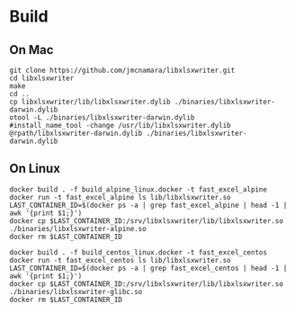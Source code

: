 # Build

## On Mac

    git clone https://github.com/jmcnamara/libxlsxwriter.git
    cd libxlsxwriter
    make
    cd ..
    cp libxlsxwriter/lib/libxlsxwriter.dylib ./binaries/libxlsxwriter-darwin.dylib
    otool -L ./binaries/libxlsxwriter-darwin.dylib
    #install_name_tool -change /usr/lib/libxlsxwriter.dylib @rpath/libxlsxwriter-darwin.dylib ./binaries/libxlsxwriter-darwin.dylib


## On Linux

    docker build . -f build_alpine_linux.docker -t fast_excel_alpine
    docker run -t fast_excel_alpine ls lib/libxlsxwriter.so
    LAST_CONTAINER_ID=$(docker ps -a | grep fast_excel_alpine | head -1 | awk '{print $1;}')
    docker cp $LAST_CONTAINER_ID:/srv/libxlsxwriter/lib/libxlsxwriter.so ./binaries/libxlsxwriter-alpine.so
    docker rm $LAST_CONTAINER_ID

    docker build . -f build_centos_linux.docker -t fast_excel_centos
    docker run -t fast_excel_centos ls lib/libxlsxwriter.so
    LAST_CONTAINER_ID=$(docker ps -a | grep fast_excel_centos | head -1 | awk '{print $1;}')
    docker cp $LAST_CONTAINER_ID:/srv/libxlsxwriter/lib/libxlsxwriter.so ./binaries/libxlsxwriter-glibc.so
    docker rm $LAST_CONTAINER_ID